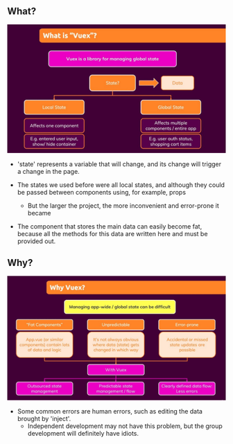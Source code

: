 ## **What?**

![Alt what](pic/01.jpg)

- 'state' represents a variable that will change, and its change will trigger a change in the page.

- The states we used before were all local states, and although they could be passed between components using, for example, props
  - But the larger the project, the more inconvenient and error-prone it became
- The component that stores the main data can easily become fat, because all the methods for this data are written here and must be provided out.

## **Why?**

![Alt why](pic/02.jpg)

- Some common errors are human errors, such as editing the data brought by 'inject'.
  - Independent development may not have this problem, but the group development will definitely have idiots.
